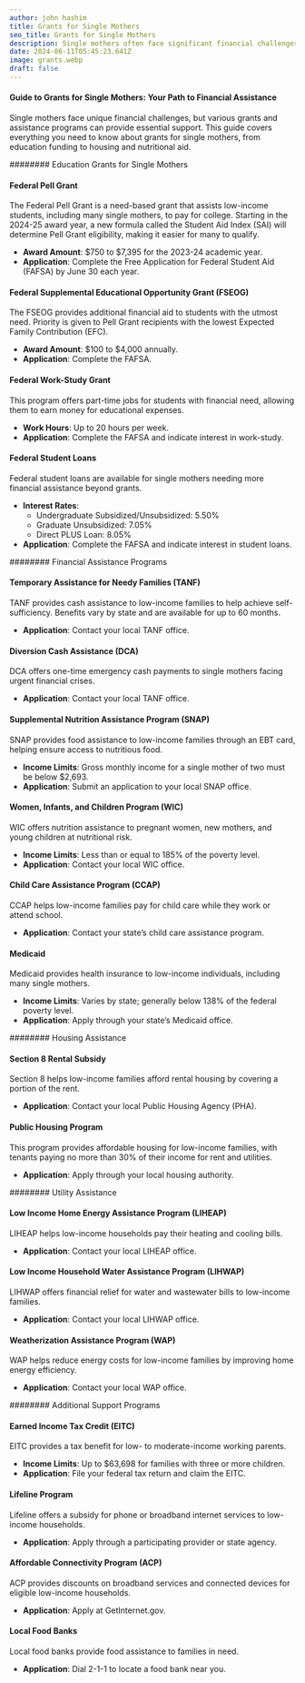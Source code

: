 ```yaml
---
author: john hashim
title: Grants for Single Mothers
seo_title: Grants for Single Mothers
description: Single mothers often face significant financial challenges, but various grants and assistance programs can provide crucial support. 
date: 2024-06-11T05:45:23.641Z
image: grants.webp
draft: false
---
```


#### Guide to Grants for Single Mothers: Your Path to Financial Assistance

Single mothers face unique financial challenges, but various grants and assistance programs can provide essential support. This guide covers everything you need to know about grants for single mothers, from education funding to housing and nutritional aid. 

######## Education Grants for Single Mothers

#### Federal Pell Grant

The Federal Pell Grant is a need-based grant that assists low-income students, including many single mothers, to pay for college. Starting in the 2024-25 award year, a new formula called the Student Aid Index (SAI) will determine Pell Grant eligibility, making it easier for many to qualify.

- **Award Amount**: $750 to $7,395 for the 2023-24 academic year.
- **Application**: Complete the Free Application for Federal Student Aid (FAFSA) by June 30 each year.

#### Federal Supplemental Educational Opportunity Grant (FSEOG)

The FSEOG provides additional financial aid to students with the utmost need. Priority is given to Pell Grant recipients with the lowest Expected Family Contribution (EFC).

- **Award Amount**: $100 to $4,000 annually.
- **Application**: Complete the FAFSA.

#### Federal Work-Study Grant

This program offers part-time jobs for students with financial need, allowing them to earn money for educational expenses.

- **Work Hours**: Up to 20 hours per week.
- **Application**: Complete the FAFSA and indicate interest in work-study.

#### Federal Student Loans

Federal student loans are available for single mothers needing more financial assistance beyond grants.

- **Interest Rates**:
  - Undergraduate Subsidized/Unsubsidized: 5.50%
  - Graduate Unsubsidized: 7.05%
  - Direct PLUS Loan: 8.05%
- **Application**: Complete the FAFSA and indicate interest in student loans.

######## Financial Assistance Programs

#### Temporary Assistance for Needy Families (TANF)

TANF provides cash assistance to low-income families to help achieve self-sufficiency. Benefits vary by state and are available for up to 60 months.

- **Application**: Contact your local TANF office.

#### Diversion Cash Assistance (DCA)

DCA offers one-time emergency cash payments to single mothers facing urgent financial crises.

- **Application**: Contact your local TANF office.

#### Supplemental Nutrition Assistance Program (SNAP)

SNAP provides food assistance to low-income families through an EBT card, helping ensure access to nutritious food.

- **Income Limits**: Gross monthly income for a single mother of two must be below $2,693.
- **Application**: Submit an application to your local SNAP office.

#### Women, Infants, and Children Program (WIC)

WIC offers nutrition assistance to pregnant women, new mothers, and young children at nutritional risk.

- **Income Limits**: Less than or equal to 185% of the poverty level.
- **Application**: Contact your local WIC office.

#### Child Care Assistance Program (CCAP)

CCAP helps low-income families pay for child care while they work or attend school.

- **Application**: Contact your state’s child care assistance program.

#### Medicaid

Medicaid provides health insurance to low-income individuals, including many single mothers.

- **Income Limits**: Varies by state; generally below 138% of the federal poverty level.
- **Application**: Apply through your state’s Medicaid office.

######## Housing Assistance

#### Section 8 Rental Subsidy

Section 8 helps low-income families afford rental housing by covering a portion of the rent.

- **Application**: Contact your local Public Housing Agency (PHA).

#### Public Housing Program

This program provides affordable housing for low-income families, with tenants paying no more than 30% of their income for rent and utilities.

- **Application**: Apply through your local housing authority.

######## Utility Assistance

#### Low Income Home Energy Assistance Program (LIHEAP)

LIHEAP helps low-income households pay their heating and cooling bills.

- **Application**: Contact your local LIHEAP office.

#### Low Income Household Water Assistance Program (LIHWAP)

LIHWAP offers financial relief for water and wastewater bills to low-income families.

- **Application**: Contact your local LIHWAP office.

#### Weatherization Assistance Program (WAP)

WAP helps reduce energy costs for low-income families by improving home energy efficiency.

- **Application**: Contact your local WAP office.

######## Additional Support Programs

#### Earned Income Tax Credit (EITC)

EITC provides a tax benefit for low- to moderate-income working parents.

- **Income Limits**: Up to $63,698 for families with three or more children.
- **Application**: File your federal tax return and claim the EITC.

#### Lifeline Program

Lifeline offers a subsidy for phone or broadband internet services to low-income households.

- **Application**: Apply through a participating provider or state agency.

#### Affordable Connectivity Program (ACP)

ACP provides discounts on broadband services and connected devices for eligible low-income households.

- **Application**: Apply at GetInternet.gov.

#### Local Food Banks

Local food banks provide food assistance to families in need.

- **Application**: Dial 2-1-1 to locate a food bank near you.
